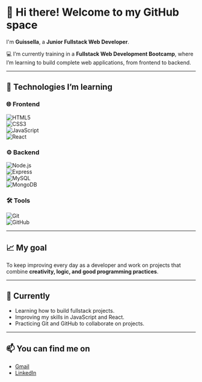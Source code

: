 # 👋 Hi there! Welcome to my GitHub space  

I'm **Guissella**, a **Junior Fullstack Web Developer**.  

💻 I’m currently training in a **Fullstack Web Development Bootcamp**, where I’m learning to build complete web applications, from frontend to backend.  

---

## 🚀 Technologies I’m learning  

### 🌐 Frontend  
![HTML5](https://img.shields.io/badge/HTML5-E34F26?style=for-the-badge&logo=html5&logoColor=white)  
![CSS3](https://img.shields.io/badge/CSS3-1572B6?style=for-the-badge&logo=css3&logoColor=white)  
![JavaScript](https://img.shields.io/badge/JavaScript-F7DF1E?style=for-the-badge&logo=javascript&logoColor=black)  
![React](https://img.shields.io/badge/React-20232A?style=for-the-badge&logo=react&logoColor=61DAFB)  

### ⚙️ Backend  
![Node.js](https://img.shields.io/badge/Node.js-43853D?style=for-the-badge&logo=node.js&logoColor=white)  
![Express](https://img.shields.io/badge/Express.js-404D59?style=for-the-badge)  
![MySQL](https://img.shields.io/badge/MySQL-005C84?style=for-the-badge&logo=mysql&logoColor=white)  
![MongoDB](https://img.shields.io/badge/MongoDB-4EA94B?style=for-the-badge&logo=mongodb&logoColor=white)  

### 🛠️ Tools  
![Git](https://img.shields.io/badge/Git-F05033?style=for-the-badge&logo=git&logoColor=white)  
![GitHub](https://img.shields.io/badge/GitHub-100000?style=for-the-badge&logo=github&logoColor=white)  

---

## 📈 My goal  
To keep improving every day as a developer and work on projects that combine **creativity, logic, and good programming practices**.  

---

## 🌱 Currently  
- Learning how to build fullstack projects.  
- Improving my skills in JavaScript and React.  
- Practicing Git and GitHub to collaborate on projects.  

---

## 📫 You can find me on
- [Gmail](guissella584@gmail.com) 
- [LinkedIn](https://www.linkedin.com/in/guissella-p%C3%A9rez/) 

